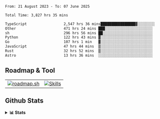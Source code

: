<!--START_SECTION:waka-->

```txt
From: 21 August 2023 - To: 07 June 2025

Total Time: 3,827 hrs 35 mins

TypeScript                 2,547 hrs 36 mins████████████████▓░░░░░░░░   66.56 %
Other                      471 hrs 24 mins ███░░░░░░░░░░░░░░░░░░░░░░   12.32 %
sh                         296 hrs 56 mins ██░░░░░░░░░░░░░░░░░░░░░░░   07.76 %
Python                     122 hrs 43 mins ▓░░░░░░░░░░░░░░░░░░░░░░░░   03.21 %
Go                         107 hrs 1 min   ▓░░░░░░░░░░░░░░░░░░░░░░░░   02.80 %
JavaScript                 47 hrs 44 mins  ▒░░░░░░░░░░░░░░░░░░░░░░░░   01.25 %
Rust                       32 hrs 52 mins  ▒░░░░░░░░░░░░░░░░░░░░░░░░   00.86 %
Astro                      13 hrs 36 mins  ░░░░░░░░░░░░░░░░░░░░░░░░░   00.36 %
```

<!--END_SECTION:waka-->

## Roadmap & Tool
<table align="center">
  <tr>
    <td>
      <a href="https://roadmap.sh">
        <img src="https://roadmap.sh/card/tall/6505f3e78dfc79db2fff8e3e?variant=dark" alt="roadmap.sh" />
      </a>
    </td>
    <td>
      <a href="https://github.com/chaninlaw">
        <img src="https://skillicons.dev/icons?i=js,typescript,nodejs,nestjs,react,next,astro,html,css,tailwind,postgres,prisma,docker,git,rust,go&perline=7&theme=dark" alt="Skills" />
      </a>
    </td>
  </tr>
</table>

## Github Stats
<details close>
  <summary><b>📊 Stats</b></summary>
  <div align="center">
    
<picture>
  <source
    srcset="https://github-readme-stats.vercel.app/api?username=chaninlaw&show_icons=true&theme=dark"
    media="(prefers-color-scheme: dark)"
  />
  <source
    srcset="https://github-readme-stats.vercel.app/api?username=chaninlaw&show_icons=true"
    media="(prefers-color-scheme: light), (prefers-color-scheme: no-preference)"
  />
  <img src="https://github-readme-stats.vercel.app/api?username=chaninlaw&show_icons=true" />
</picture>
    
<picture>
  <source
    srcset="https://github-readme-stats.vercel.app/api/top-langs/?username=chaninlaw&layout=donut&theme=dark"
    media="(prefers-color-scheme: dark)"
  />
  <source
    srcset="https://github-readme-stats.vercel.app/api/top-langs/?username=chaninlaw&layout=donut"
    media="(prefers-color-scheme: light), (prefers-color-scheme: no-preference)"
  />
  <img src="https://github-readme-stats.vercel.app/api/top-langs/?username=chaninlaw&layout=donut" />
</picture>
    
  </div>
  
</details>

